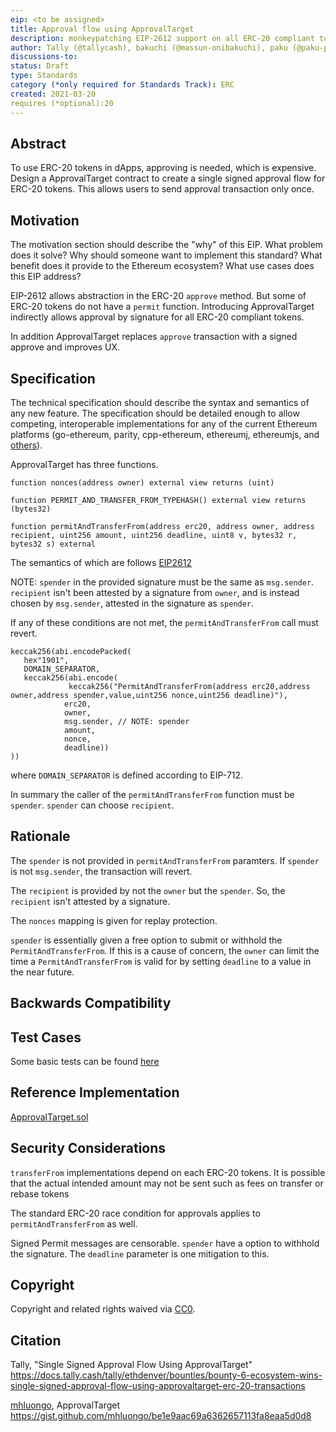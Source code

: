 ```yaml
---
eip: <to be assigned>
title: Approval flow using ApprovalTarget 
description: monkeypatching EIP-2612 support on all ERC-20 compliant tokens.
author: Tally (@tallycash), bakuchi (@massun-onibakuchi), paku (@paku-paku-pakuchi)
discussions-to: 
status: Draft
type: Standards 
category (*only required for Standards Track): ERC
created: 2021-03-20
requires (*optional):20
---
```


## Abstract

To use ERC-20 tokens in dApps, approving is needed, which is expensive.
Design a ApprovalTarget contract to create a single signed approval flow for ERC-20 tokens. This allows users to send approval transaction only once.

## Motivation

The motivation section should describe the "why" of this EIP. What problem does it solve? Why should someone want to implement this standard? What benefit does it provide to the Ethereum ecosystem? What use cases does this EIP address?

EIP-2612 allows abstraction in the ERC-20 `approve` method. But some of ERC-20 tokens do not have a `permit` function. Introducing ApprovalTarget indirectly allows approval by signature for all ERC-20 compliant tokens.

In addition ApprovalTarget replaces `approve` transaction with a signed approve and improves UX.

## Specification

The technical specification should describe the syntax and semantics of any new feature. The specification should be detailed enough to allow competing, interoperable implementations for any of the current Ethereum platforms (go-ethereum, parity, cpp-ethereum, ethereumj, ethereumjs, and [others](https://github.com/ethereum/wiki/wiki/Clients)).

ApprovalTarget has three functions.

```solidity
function nonces(address owner) external view returns (uint)

function PERMIT_AND_TRANSFER_FROM_TYPEHASH() external view returns (bytes32)

function permitAndTransferFrom(address erc20, address owner, address recipient, uint256 amount, uint256 deadline, uint8 v, bytes32 r, bytes32 s) external
```

The semantics of which are follows [EIP2612](https://eips.ethereum.org/EIPS/eip-2612)

NOTE: `spender` in the provided signature must be the same as `msg.sender`. `recipient` isn't been attested by a signature from `owner`, and is instead chosen by `msg.sender`, attested in the signature as `spender`.

If any of these conditions are not met, the `permitAndTransferFrom` call must revert.

```solidity
keccak256(abi.encodePacked(
   hex"1901",
   DOMAIN_SEPARATOR,
   keccak256(abi.encode(
             keccak256("PermitAndTransferFrom(address erc20,address owner,address spender,value,uint256 nonce,uint256 deadline)"),
            erc20,
            owner,
            msg.sender, // NOTE: spender
            amount,
            nonce,
            deadline))
))
```

where `DOMAIN_SEPARATOR` is defined according to EIP-712.

In summary the caller of the `permitAndTransferFrom` function must be `spender`. `spender` can choose `recipient`.

## Rationale

The `spender` is not provided in `permitAndTransferFrom` paramters. If `spender` is not `msg.sender`, the transaction will revert.

The `recipient` is provided by not the `owner` but the `spender`. So, the `recipient` isn't attested by a signature.

The `nonces` mapping is given for replay protection.

`spender` is essentially given a free option to submit or withhold the `PermitAndTransferFrom`. If this is a cause of concern, the `owner` can limit the time a `PermitAndTransferFrom` is valid for by setting `deadline` to a value in the near future.

## Backwards Compatibility

## Test Cases

Some basic tests can be found [here](https://github.com/massun-onibakuchi/approval-target/tree/main/test/ApprovalTarget.test.ts)

## Reference Implementation

[ApprovalTarget.sol](https://github.com/massun-onibakuchi/approval-target/ApprovalTarget.sol)

## Security Considerations

`transferFrom` implementations depend on each ERC-20 tokens. It is possible that the actual intended amount may not be sent such as fees on transfer or rebase tokens

The standard ERC-20 race condition for approvals applies to `permitAndTransferFrom` as well.

Signed Permit messages are censorable. `spender` have a option to withhold the signature. The `deadline` parameter is one mitigation to this.

## Copyright

Copyright and related rights waived via [CC0](https://creativecommons.org/publicdomain/zero/1.0/).

## Citation

Tally, "Single Signed Approval Flow Using ApprovalTarget" https://docs.tally.cash/tally/ethdenver/bounties/bounty-6-ecosystem-wins-single-signed-approval-flow-using-approvaltarget-erc-20-transactions

[mhluongo](https://github.com/mhluongo), ApprovalTarget https://gist.github.com/mhluongo/be1e9aac69a6362657113fa8eaa5d0d8
